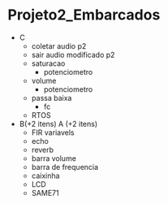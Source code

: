 # Projeto2_Embarcados

- C
    - coletar audio p2
    - sair audio modificado p2
    - saturacao
         - potenciometro
    - volume
        - potenciometro
     - passa baixa
        - fc
    - RTOS
- B(+2 itens) A (+2 itens)
    - FIR variavels
    - echo
    - reverb
    - barra volume
    - barra de frequencia
    - caixinha
    - LCD
    - SAME71
